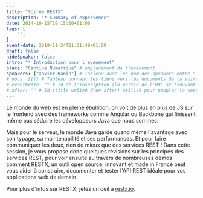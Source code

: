 ```yaml
---
title: "Soirée RESTX"
description: "* Summary of experience"
date: 2014-10-15T19:15:00+01:00
tags: [
    "",
]
event-date: 2019-11-24T21:01:49+01:00
draft: false
hideSpeaker: false
intro: "* Introduction pour l'evenement"
place: "Cantine Numérique" # emplacement de l'evenement
speakers: ["Xavier Hanin"] # Tableau avec les nom des speakers entre " et séparé par des , et doit être identique au titre du speaker enregistré !
# docs: [[]] # Tableau donnant les liens vers les documents de la soirée hors affiche - exemple : [["L'inauguration","http://toursjug.cloud.xwiki.com/xwiki/bin/download/Meetings/20080409/InaugurationToursJUG.pdf"], ["Unitils et Selenium","Unitils-Selenium.pdf"]]
# eventbrite: "" # Id de l'inscription (la partie de l'URL sr trouvant après https://www.eventbrite.fr/e/ )
# after: "" # Id (title urlizé d'un after) utilisé pour peupler la section after d'un evvent (exemple : apside-after-01)
---
```


Le monde du web est en pleine ébullition, on voit de plus en plus de JS sur le frontend avec des frameworks comme Angular ou Backbone qui finissent même pas séduire les développeurs Java que nous sommes.

Mais pour le serveur, le monde Java garde quand même l'avantage avec son typage, sa maintenabilité et ses performances. Et pour faire communiquer les deux, rien de mieux que des services REST !
Dans cette session, je vous propose donc quelques révisions sur les principes des services REST, pour voir ensuite au travers de nombreuses démos comment RESTX, un outil open source, innovant et made in France peut vous aider à construire, documenter et tester l'API REST idéale pour vos applications web de demain.

Pour plus d'infos sur RESTX, jetez un oeil à [restx.io](http://restx.io/).